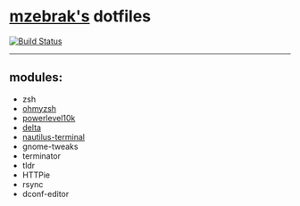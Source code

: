 # [mzebrak's](https://github.com/mzebrak) dotfiles
[![Build Status](https://github.com/mzebrak/dotfiles/actions/workflows/test.yaml/badge.svg)](https://github.com/mzebrak/dotfiles/actions/workflows/test.yaml)

---

## modules:

- zsh
- [ohmyzsh](https://github.com/ohmyzsh/ohmyzsh#basic-installation)
- [powerlevel10k](https://github.com/romkatv/powerlevel10k#oh-my-zsh)
- [delta](https://github.com/dandavison/delta)
- [nautilus-terminal](https://github.com/flozz/nautilus-terminal)
- gnome-tweaks
- terminator
- tldr
- HTTPie
- rsync
- dconf-editor

